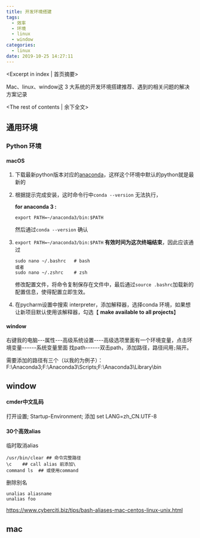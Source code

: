 ```yaml
---
title: 开发环境搭建
tags:
  - 效率
  - 环境
  - linux
  - window
categories:
  - linux
date: 2019-10-25 14:27:11
---
```

<Excerpt in index | 首页摘要> 

Mac、linux、window这 3 大系统的开发环境搭建推荐、遇到的相关问题的解决方案记录

<!-- more -->
<The rest of contents | 余下全文>



## 通用环境

### Python 环境

#### macOS

1.  下载最新python版本对应的[anaconda](https://www.anaconda.com/download/#macos)，这样这个环境中默认的python就是最新的

2.  根据提示完成安装，这时命令行中`conda --version` 无法执行，

    **for anaconda 3 :**

    ```
    export PATH=~/anaconda3/bin:$PATH
    ```

    然后通过`conda --version` 确认

3.  `export PATH=~/anaconda3/bin:$PATH`  **有效时间为这次终端结束**，因此应该通过

    ```
    sudo nano ~/.bashrc   # bash
    或者
    sudo nano ~/.zshrc    # zsh
    ```

    修改配置文件，将命令复制保存在文件中，最后通过`source .bashrc`加载新的配置信息，使得配置立即生效。

4.  在pycharm设置中搜索 interpreter，添加解释器，选择conda 环境，如果想让新项目默认使用该解释器，勾选【 **make available to all projects**】



#### window

右键我的电脑---属性---高级系统设置----高级选项里面有一个环境变量，点击环境变量------系统变量里面 找path------双击path，添加路径，路径间用`;`隔开。

需要添加的路径有三个（以我的为例子）：F:\Anaconda3;F:\Anaconda3\Scripts;F:\Anaconda3\Library\bin



## window

#### cmder中文乱码

打开设置; Startup-Environment; 添加 set LANG=zh_CN.UTF-8





#### 30个高效alias



临时取消alias

```
/usr/bin/clear ## 命令完整路径
\c    ## call alias 前添加\
command ls  ## 或使用command 
```

删除别名

```
unalias aliasname
unalias foo
```



https://www.cyberciti.biz/tips/bash-aliases-mac-centos-linux-unix.html

## mac